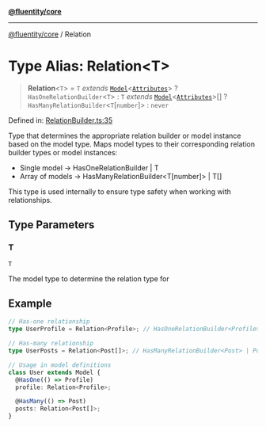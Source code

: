 [**@fluentity/core**](../README.md)

***

[@fluentity/core](../globals.md) / Relation

# Type Alias: Relation\<T\>

> **Relation**\<`T`\> = `T` *extends* [`Model`](../classes/Model.md)\<[`Attributes`](../interfaces/Attributes.md)\> ? `HasOneRelationBuilder`\<`T`\> : `T` *extends* [`Model`](../classes/Model.md)\<[`Attributes`](../interfaces/Attributes.md)\>[] ? `HasManyRelationBuilder`\<`T`\[`number`\]\> : `never`

Defined in: [RelationBuilder.ts:35](https://github.com/cedricpierre/fluentity-core/blob/34a9bb28becd0618e108897eaa31bb1d138fb663/src/RelationBuilder.ts#L35)

Type that determines the appropriate relation builder or model instance based on the model type.
Maps model types to their corresponding relation builder types or model instances:
- Single model -> HasOneRelationBuilder<T> | T
- Array of models -> HasManyRelationBuilder<T[number]> | T[]

This type is used internally to ensure type safety when working with relationships.

## Type Parameters

### T

`T`

The model type to determine the relation type for

## Example

```typescript
// Has-one relationship
type UserProfile = Relation<Profile>; // HasOneRelationBuilder<Profile> | Profile

// Has-many relationship
type UserPosts = Relation<Post[]>; // HasManyRelationBuilder<Post> | Post[]

// Usage in model definitions
class User extends Model {
  @HasOne(() => Profile)
  profile: Relation<Profile>;

  @HasMany(() => Post)
  posts: Relation<Post[]>;
}
```
